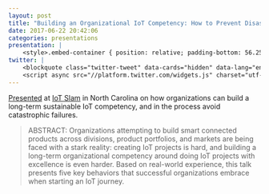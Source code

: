 ```yaml
---
layout: post
title: "Building an Organizational IoT Competency: How to Prevent Disaster"
date: 2017-06-22 20:42:06
categories: presentations
presentation: |
    <style>.embed-container { position: relative; padding-bottom: 56.25%; height: 0; overflow: hidden; max-width: 100%; } .embed-container iframe, .embed-container object, .embed-container embed { position: absolute; top: 0; left: 0; width: 100%; height: 100%; }</style><div class='embed-container'><iframe src='//www.slideshare.net/slideshow/embed_code/key/fn01pRm4JDwPU5' width='595' height='485' frameborder='0' marginwidth='0' marginheight='0' scrolling='no' style='border:1px solid #CCC; border-width:1px; margin-bottom:5px; max-width: 100%;' allowfullscreen> </iframe> <div style='margin-bottom:5px'> <strong> <a href='//www.slideshare.net/MarkBenson5/building-an-organizational-iot-competency-how-to-prevent-disaster' title='Building an Organizational IoT Competency: How to Prevent Disaster' target='_blank'>Building an Organizational IoT Competency: How to Prevent Disaster</a> </strong> from <strong><a target='_blank' href='https://www.slideshare.net/MarkBenson5'>Mark Benson</a></strong> </div></div>
twitter: |
    <blockquote class="twitter-tweet" data-cards="hidden" data-lang="en"><p lang="en" dir="ltr">Top 5 challenges to IOT adoption are &quot;people based&quot;...Mark Benson - Expsite... <a href="https://twitter.com/hashtag/iotslam?src=hash">#iotslam</a> <a href="https://t.co/QKl8tTpQYj">pic.twitter.com/QKl8tTpQYj</a></p>&mdash; Wayne Irwin (@wayneirwin01) <a href="https://twitter.com/wayneirwin01/status/877900091952160768">June 22, 2017</a></blockquote>
    <script async src="//platform.twitter.com/widgets.js" charset="utf-8"></script>
---
```


[Presented][ln1] at [IoT Slam][ln2] in North Carolina on how organizations can build a long-term sustainable IoT competency, and in the process avoid catastrophic failures.

> ABSTRACT: Organizations attempting to build smart connected products across divisions, product portfolios, and markets are being faced with a stark reality: creating IoT projects is hard, and building a long-term organizational competency around doing IoT projects with excellence is even harder. Based on real-world experience, this talk presents five key behaviors that successful organizations embrace when starting an IoT journey.

[ln1]: http://iotslam.com/session/building-organizational-iot-competency-prevent-disaster/
[ln2]: http://iotslam.com/

